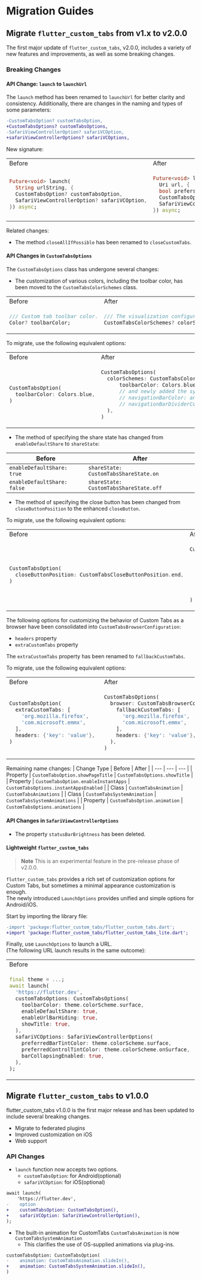 # Migration Guides

## Migrate `flutter_custom_tabs` from v1.x to v2.0.0
The first major update of `flutter_custom_tabs`, v2.0.0, includes a variety of new features and improvements, as well as some breaking changes.

### Breaking Changes

#### API Change: `launch` to `launchUrl`
The `launch` method has been renamed to `launchUrl` for better clarity and consistency. Additionally, there are changes in the naming and types of some parameters:

```diff
-CustomTabsOption? customTabsOption,
+CustomTabsOptions? customTabsOptions,
-SafariViewControllerOption? safariVCOption,
+safariViewControllerOptions? safariVCOptions,
```

New signature:
<table>
<tr>
<td>Before</td><td>After</td>
</tr>
<tr>
<td>

```dart
Future<void> launch(
  String urlString, {
  CustomTabsOption? customTabsOption,
  SafariViewControllerOption? safariVCOption,
}) async;
```

</td>
<td>

```dart
Future<void> launchUrl(
  Uri url, {
  bool prefersDeepLink,
  CustomTabsOptions? customTabsOptions,
  SafariViewControllerOptions? safariVCOptions,
}) async;
```

</td>
</tr>
</table>

Related changes:
- The method `closeAllIfPossible` has been renamed to `closeCustomTabs`.

#### API Changes in `CustomTabsOptions`

The `CustomTabsOptions` class has undergone several changes:
- The customization of various colors, including the toolbar color, has been moved to the `CustomTabsColorSchemes` class.

<table>
<tr>
<td>Before</td><td>After</td>
</tr>
<tr>
<td>

```dart
/// Custom tab toolbar color.
Color? toolbarColor;
```

</td>
<td>

```dart
/// The visualization configuration.
CustomTabsColorSchemes? colorSchemes;
```

</td>
</tr>
</table>

To migrate, use the following equivalent options:
<table>
<tr>
<td>Before</td><td>After</td>
</tr>
<tr>
<td>

```dart
CustomTabsOption(
  toolbarColor: Colors.blue,
)
```

</td>
<td>

```dart
CustomTabsOptions(
  colorSchemes: CustomTabsColorSchemes.defaults(
      toolbarColor: Colors.blue,
      // and newly added the system navigation colors.
      // navigationBarColor: any color
      // navigationBarDividerColor any color
  ),
)
```

</td>
</tr>
</table>

- The method of specifying the share state has changed from `enableDefaultShare` to `shareState`:

| Before | After |
| --- | --- |
| `enableDefaultShare: true` | `shareState: CustomTabsShareState.on` |
| `enableDefaultShare: false` | `shareState: CustomTabsShareState.off` |


- The method of specifying the close button has been changed from `closeButtonPosition` to the enhanced `closeButton`.

To migrate, use the following equivalent options:
<table>
<tr>
<td>Before</td><td>After</td>
</tr>
<tr>
<td>

```dart
CustomTabsOption(
  closeButtonPosition: CustomTabsCloseButtonPosition.end,
)
```

</td>
<td>

```dart
CustomTabsOptions(
  closeButton: CustomTabsCloseButton(
    position: CustomTabsCloseButtonPosition.end,
    // and newly added the button icon.
    // icon: CustomTabsCloseButtonIcons.back,
    // or
    // icon: "DRAWABLE_RESOURCE_ID_IN_YOUR_ANDROID_PROJECT",
  ),
)
```

</td>
</tr>
</table>

The following options for customizing the behavior of Custom Tabs as a browser have been consolidated into `CustomTabsBrowserConfiguration`:
- `headers` property
- `extraCustomTabs` property

The `extraCustomTabs` property has been renamed to `fallbackCustomTabs`.

To migrate, use the following equivalent options:
<table>
<tr>
<td>Before</td><td>After</td>
</tr>
<tr>
<td>

```dart
CustomTabsOption(
  extraCustomTabs: [
    'org.mozilla.firefox',
    'com.microsoft.emmx',    
  ],
  headers: {'key': 'value'},
)
```

</td>
<td>

```dart
CustomTabsOptions(
  browser: CustomTabsBrowserConfiguration(
    fallbackCustomTabs: [
      'org.mozilla.firefox',
      'com.microsoft.emmx',    
    ],
    headers: {'key': 'value'},
  ),
)
```

</td>
</tr>
</table>

Remaining name changes:
| Change Type | Before | After |
| --- | --- | --- |
| Property | `CustomTabsOption.showPageTitle` | `CustomTabsOptions.showTitle` |
| Property | `CustomTabsOption.enableInstantApps` | `CustomTabsOptions.instantAppsEnabled` |
| Class | `CustomTabsAnimation` | `CustomTabsAnimations` |
| Class | `CustomTabsSystemAnimation` | `CustomTabsSystemAnimations` |
| Property | `CustomTabsOption.animation` | `CustomTabsOptions.animations` |

#### API Changes in `SafariViewControllerOptions`

- The property `statusBarBrightness` has been deleted.

#### Lightweight `flutter_custom_tabs`

> **Note**
> This is an experimental feature in the pre-release phase of v2.0.0.

`flutter_custom_tabs` provides a rich set of customization options for Custom Tabs, but sometimes a minimal appearance customization is enough.  
The newly introduced `LaunchOptions` provides unified and simple options for Android/iOS.

Start by importing the library file:
```diff
-import 'package:flutter_custom_tabs/flutter_custom_tabs.dart';
+import 'package:flutter_custom_tabs/flutter_custom_tabs_lite.dart';
```

Finally, use `LaunchOptions` to launch a URL.  
(The following URL launch results in the same outcome):
<table>
<tr>
<td>Before</td><td>After</td>
</tr>
<tr>
<td>

```dart
final theme = ...;
await launch(
  'https://flutter.dev',
  customTabsOptions: CustomTabsOptions(
    toolbarColor: theme.colorScheme.surface,
    enableDefaultShare: true,
    enableUrlBarHiding: true,
    showTitle: true,
  ),                    
  safariVCOptions: SafariViewControllerOptions(
    preferredBarTintColor: theme.colorScheme.surface,
    preferredControlTintColor: theme.colorScheme.onSurface,
    barCollapsingEnabled: true,
  ),
);
```

</td>
<td>

```dart
final theme = ...;
await launchUrl(
  Uri.parse('https://flutter.dev'),
  options: LaunchOptions(
    barColor: theme.colorScheme.surface,
    onBarColor: theme.colorScheme.onSurface,
    barFixingEnabled: false,
  ),
);
```

</td>
</tr>
</table>

## Migrate `flutter_custom_tabs` to v1.0.0

flutter_custom_tabs v1.0.0 is the first major release and has been updated to include several breaking changes.
- Migrate to federated plugins
- Improved customization on iOS
- Web support

### API Changes
* `launch` function now accepts two options.
  - `customTabsOption`: for Android(optional)
  - `safariVCOption`: for iOS(optional)

```diff
await launch(
    'https://flutter.dev',
-    option
+    customTabsOption: CustomTabsOption(),
+    safariVCOption: SafariViewControllerOption(),
);
```  

* The built-in animation for CustomTabs `CustomTabsAnimation` is now `CustomTabsSystemAnimation`
  - This clarifies the use of OS-supplied animations via plug-ins.

```diff
customTabsOption: CustomTabsOption(
-    animation: CustomTabsAnimation.slideIn(),
+    animation: CustomTabsSystemAnimation.slideIn(),
)
```
